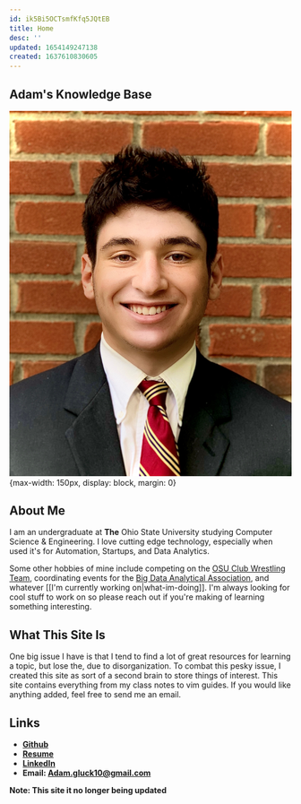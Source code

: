 ```yaml
---
id: ik5Bi5OCTsmfKfq5JQtEB
title: Home
desc: ''
updated: 1654149247138
created: 1637610830605
---
```

## Adam's Knowledge Base

![Picture of me](/assets/images/adam.jpg){max-width: 150px, display: block, margin: 0}

## About Me

I am an undergraduate at **The** Ohio State University studying Computer Science & Engineering. I love cutting edge technology, especially when used it's for Automation, Startups, and Data Analytics.

Some other hobbies of mine include competing on the [OSU Club Wrestling Team](https://ncwa.net/teams/osu), coordinating events for the [Big Data Analytical Association](https://bdaaosu.org/), and whatever [[I'm currently working on|what-im-doing]]. I'm always looking for cool stuff to work on so please reach out if you're making of learning something interesting.

## What This Site Is

One big issue I have is that I tend to find a lot of great resources for learning a topic, but lose the, due to disorganization. To combat this pesky issue, I created this site as sort of a second brain to store things of interest. This site contains everything from my class notes to vim guides. If you would like anything added, feel free to send me an email.

## Links

- **[Github](https://github.com/aglucky)**
- **[Resume](/assets/gluck_resume.pdf)**
- **[LinkedIn](https://www.linkedin.com/in/adam-gluck-111a2a174/)**
- **Email: Adam.gluck10@gmail.com**

**Note: This site it no longer being updated**